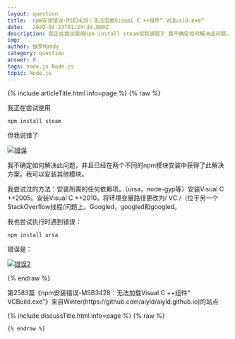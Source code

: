 ```yaml
---
layout: question
title:  npm安装错误-MSB3428：无法加载Visual C ++组件“ VCBuild.exe”
date:   2020-03-23T01:24:39.000Z
description: 我正在尝试使用npm install steam但我说错了 我不确定如何解决此问题，并且已经在两个不同的npm模块安装中获得了此解决方案...
img: 
author: 伽罗Mandy
category: question
answer: 0
tags: node.js Node.js
topic: Node.js
---
```

<div class="article-root">
  <div class="article">
    {% include articleTitle.html info=page %}
    {% raw %}
    <div class="article-content"><p><font style="vertical-align: inherit;"><font style="vertical-align: inherit;">我正在尝试使用</font></font></p>

<pre><code>npm install steam
</code></pre>

<p><font style="vertical-align: inherit;"><font style="vertical-align: inherit;">但我说错了 </font></font></p>

<p><a href="https://www.samyoc.com//uploads/users/24357/images/thumbnails/1584926551682.png" data-src="https://www.samyoc.com//uploads/users/24357/images/1584926551682.png" rel="noreferrer"><img src="https://i.stack.imgur.com/82p3A.png" alt="错误"></a></p>

<p><font style="vertical-align: inherit;"><font style="vertical-align: inherit;">我不确定如何解决此问题，并且已经在两个不同的npm模块安装中获得了此解决方案。</font><font style="vertical-align: inherit;">我可以安装其他模块。</font></font></p>

<p><font style="vertical-align: inherit;"><font style="vertical-align: inherit;">我尝试过的方法：安装所需的任何依赖项。</font><font style="vertical-align: inherit;">（ursa，node-gyp等）安装Visual C ++2005。安装Visual C ++2010。将环境变量路径更改为/ VC /（位于另一个StackOverflow线程/问题上。Googled，googled和googled。</font></font></p>

<p><font style="vertical-align: inherit;"><font style="vertical-align: inherit;">我也尝试执行时遇到错误：</font></font></p>

<pre><code>npm install ursa
</code></pre>

<p><font style="vertical-align: inherit;"><font style="vertical-align: inherit;">错误是：</font></font></p>

<p><a href="https://www.samyoc.com//uploads/users/24357/images/thumbnails/1584926551689.png" data-src="https://www.samyoc.com//uploads/users/24357/images/1584926551689.png" rel="noreferrer"><img src="https://i.stack.imgur.com/doHqt.png" alt="错误2"></a></p></div>
    {% endraw %}
  </div>
  <p class="winter_mark">第2583篇《npm安装错误-MSB3428：无法加载Visual C ++组件“ VCBuild.exe”》来自Winter(https://github.com/aiyld/aiyld.github.io)的站点</p>
  <div class="discuss-wrapper">
    {% include discussTitle.html info=page %}
    {% raw %}
    
    {% endraw %}
  </div>
<div>
